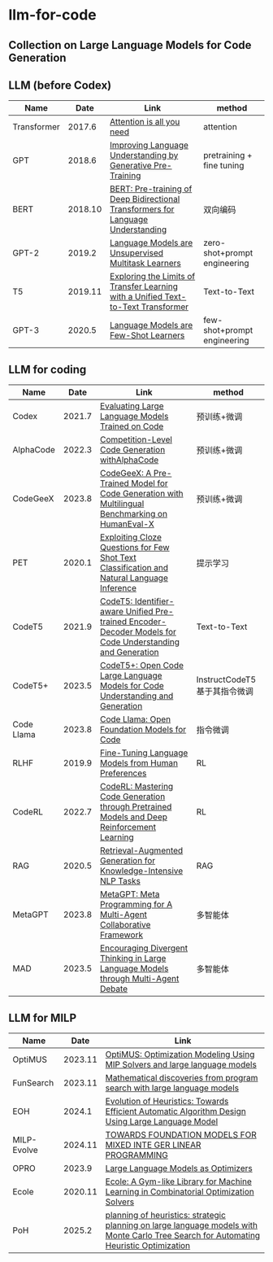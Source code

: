 # llm-for-code
## Collection on Large Language Models for Code Generation


## LLM (before Codex)
| Name|Date                                         |Link                                     |method |
|----------------------|--------------------------------|-------------------------------------------------|-----|
|Transformer|2017.6|[Attention is all you need](https://arxiv.org/abs/1706.03762)|attention|
|GPT|2018.6|[Improving Language Understanding by Generative Pre-Training](https://www.semanticscholar.org/paper/Improving-Language-Understanding-by-Generative-Radford-Narasimhan/cd18800a0fe0b668a1cc19f2ec95b5003d0a5035)|pretraining + fine tuning|
|BERT|2018.10|[BERT: Pre-training of Deep Bidirectional Transformers for Language Understanding](https://arxiv.org/abs/1810.04805) |双向编码|
|GPT-2|2019.2|[Language Models are Unsupervised Multitask Learners](https://www.semanticscholar.org/paper/Language-Models-are-Unsupervised-Multitask-Learners-Radford-Wu/9405cc0d6169988371b2755e573cc28650d14dfe) |zero-shot+prompt engineering|
|T5|2019.11|[Exploring the Limits of Transfer Learning with a Unified Text-to-Text Transformer](https://arxiv.org/abs/1910.10683)|Text-to-Text|
|GPT-3|2020.5|[Language Models are Few-Shot Learners](https://arxiv.org/abs/2005.14165) |few-shot+prompt engineering|

## LLM for coding
| Name|Date                                         |Link                                     |method |
|----------------------|--------------------------------|-------------------------------------------------|-----|
|Codex|2021.7|[Evaluating Large Language Models Trained on Code](https://arxiv.org/abs/2107.03374)| 预训练+微调 |
|AlphaCode|2022.3|[Competition-Level Code Generation withAlphaCode](https://www.semanticscholar.org/paper/Competition-level-code-generation-with-AlphaCode-Li-Choi/5cbe278b65a81602a864184bbca37de91448a5f5)| 预训练+微调|
|CodeGeeX|2023.8|[CodeGeeX: A Pre-Trained Model for Code Generation with Multilingual Benchmarking on HumanEval-X](https://arxiv.org/abs/2303.17568)| 预训练+微调|
|PET|2020.1|[Exploiting Cloze Questions for Few Shot Text Classification and Natural Language Inference](https://arxiv.org/abs/2001.07676)|提示学习|
|CodeT5|2021.9|[CodeT5: Identifier-aware Unified Pre-trained Encoder-Decoder Models for Code Understanding and Generation](https://arxiv.org/abs/2109.00859v1)|Text-to-Text|
|CodeT5+|2023.5|[CodeT5+: Open Code Large Language Models for Code Understanding and Generation](https://arxiv.org/abs/2305.07922)|InstructCodeT5基于其指令微调|
|Code Llama|2023.8|[Code Llama: Open Foundation Models for Code](https://arxiv.org/abs/2308.12950)|指令微调|
|RLHF|2019.9|[Fine-Tuning Language Models from Human Preferences](https://arxiv.org/abs/1909.08593)|RL|
|CodeRL|2022.7|[CodeRL: Mastering Code Generation through Pretrained Models and Deep Reinforcement Learning](https://arxiv.org/abs/2207.01780)|RL|
|RAG|2020.5|[Retrieval-Augmented Generation for Knowledge-Intensive NLP Tasks](https://arxiv.org/abs/2005.11401)|RAG|
|MetaGPT|2023.8|[MetaGPT: Meta Programming for A Multi-Agent Collaborative Framework](https://arxiv.org/abs/2308.00352)|多智能体|
|MAD|2023.5|[Encouraging Divergent Thinking in Large Language Models through Multi-Agent Debate](https://arxiv.org/abs/2305.19118)|多智能体|

## LLM for MILP
| Name|Date                                         |Link                                     |
|----------------------|--------------------------------|-------------------------------------------------|
|OptiMUS|2023.11|[OptiMUS: Optimization Modeling Using MIP Solvers and large language models](https://arxiv.org/abs/2310.06116)|
|FunSearch|2023.11|[Mathematical discoveries from program search with large language models](https://www.nature.com/articles/s41586-023-06924-6)|
|EOH|2024.1|[Evolution of Heuristics: Towards Efficient Automatic Algorithm Design Using Large Language Model](https://arxiv.org/abs/2401.02051)|
|MILP-Evolve|2024.11|[ TOWARDS FOUNDATION MODELS FOR MIXED INTE GER LINEAR PROGRAMMING](https://arxiv.org/abs/2410.08288)|
|OPRO|2023.9|[Large Language Models as Optimizers](https://arxiv.org/abs/2309.03409)|
|Ecole|2020.11|[Ecole: A Gym-like Library for Machine Learning in Combinatorial Optimization Solvers](https://arxiv.org/abs/2011.06069)|
|PoH|2025.2|[planning of heuristics: strategic planning on large language models with Monte Carlo Tree Search for Automating Heuristic Optimization ](https://arxiv.org/abs/2502.11422)|
